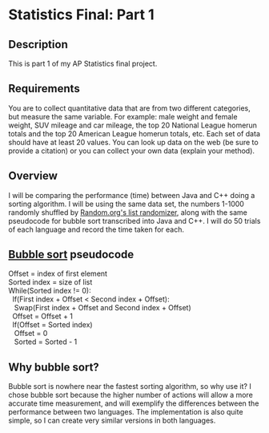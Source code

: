 # Statistics Final: Part 1
## Description
This is part 1 of my AP Statistics final project.
## Requirements
You are to collect quantitative data that are from two different categories, but
measure the same variable. For example: male weight and female weight, SUV
mileage and car mileage, the top 20 National League homerun totals and the top 20
American League homerun totals, etc. Each set of data should have at least 20
values. You can look up data on the web (be sure to provide a citation) or you can
collect your own data (explain your method).
## Overview
I will be comparing the performance (time) between Java and C++ doing a sorting algorithm. I will be using the same data set, the numbers 1-1000 randomly shuffled by [Random.org's list randomizer](https://www.random.org/lists/), along with the same pseudocode for bubble sort transcribed into Java and C++. I will do 50 trials of each language and record the time taken for each.
## [Bubble sort](https://en.wikipedia.org/wiki/Bubble_sort) pseudocode
Offset = index of first element<br>
Sorted index = size of list<br>
While(Sorted index != 0):<br>
&nbsp; If(First index + Offset < Second index + Offset):<br>
&nbsp;&nbsp; Swap(First index + Offset and Second index + Offset)<br>
&nbsp; Offset = Offset + 1<br>
&nbsp; If(Offset = Sorted index)<br>
&nbsp;&nbsp; Offset = 0<br>
&nbsp;&nbsp; Sorted = Sorted - 1<br>
## Why bubble sort?
Bubble sort is nowhere near the fastest sorting algorithm, so why use it? I chose bubble sort because the higher number of actions will allow a more accurate time measurement, and will exemplify the differences between the performance between two languages. The implementation is also quite simple, so I can create very similar versions in both languages.
